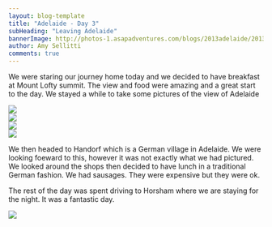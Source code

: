 ```yaml
---
layout: blog-template
title: "Adelaide - Day 3"
subHeading: "Leaving Adelaide"
bannerImage: http://photos-1.asapadventures.com/blogs/2013adelaide/2013-03-27/5.1380294518.us-on-the-rock.jpg_compressed.JPEG
author: Amy Sellitti
comments: true
---
```


We were staring our journey home today and we decided to have breakfast at Mount Lofty summit. The view and food were amazing and a great start to the day. We stayed a while to take some pictures of the view of Adelaide

<div class="center-image"><img src="http://photos-1.asapadventures.com/blogs/2013adelaide/2013-03-27/5.1380294120.1-view-from-mount-lofty.jpg_compressed.JPEG" /></div>
<div class="center-image"><img src="http://photos-1.asapadventures.com/blogs/2013adelaide/2013-03-27/5.1380294120.mount-lofty-tower.jpg_compressed.JPEG" /></div>
<div class="center-image"><img src="http://photos-1.asapadventures.com/blogs/2013adelaide/2013-03-27/5.1380294120.anthony-at-mt-lofty.jpg_compressed.JPEG" /></div>
<div class="center-image"><img src="http://photos-1.asapadventures.com/blogs/2013adelaide/2013-03-27/5.1380294120.sarma-sleeping.jpg_compressed.JPEG" /></div>

We then headed to Handorf which is a German village in Adelaide. We were looking foeward to this, however it was not exactly what we had pictured. We looked around the shops then decided to have lunch in a traditional German fashion. We had sausages. They were expensive but they were ok.

The rest of the day was spent driving to Horsham where we are staying for the night.
It was a fantastic day.

<div class="center-image"><img src="http://photos-1.asapadventures.com/blogs/2013adelaide/2013-03-27/5.1380294518.us-on-the-rock.jpg_compressed.JPEG" /></div>

